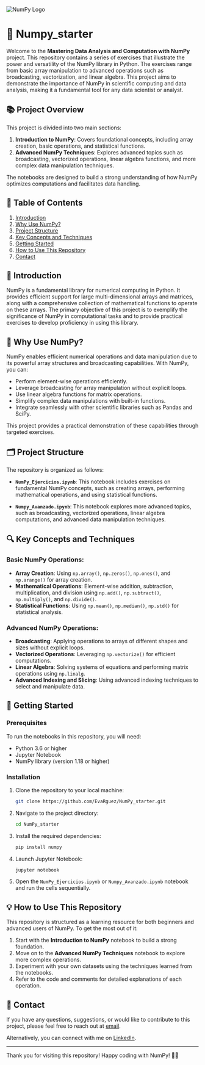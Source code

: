  ![NumPy Logo](https://upload.wikimedia.org/wikipedia/commons/thumb/3/31/NumPy_logo_2020.svg/512px-NumPy_logo_2020.svg.png?20200723114325)

# 🧮 Numpy_starter

Welcome to the **Mastering Data Analysis and Computation with NumPy** project. This repository contains a series of exercises that illustrate the power and versatility of the NumPy library in Python. The exercises range from basic array manipulation to advanced operations such as broadcasting, vectorization, and linear algebra. This project aims to demonstrate the importance of NumPy in scientific computing and data analysis, making it a fundamental tool for any data scientist or analyst.

## 📚 Project Overview

This project is divided into two main sections:

1. **Introduction to NumPy**: Covers foundational concepts, including array creation, basic operations, and statistical functions.
2. **Advanced NumPy Techniques**: Explores advanced topics such as broadcasting, vectorized operations, linear algebra functions, and more complex data manipulation techniques.

The notebooks are designed to build a strong understanding of how NumPy optimizes computations and facilitates data handling.

## 📝 Table of Contents

1. [Introduction](#introduction)
2. [Why Use NumPy?](#why-use-numpy)
3. [Project Structure](#project-structure)
4. [Key Concepts and Techniques](#key-concepts-and-techniques)
5. [Getting Started](#getting-started)
6. [How to Use This Repository](#how-to-use-this-repository)
7. [Contact](#contact)

## 📌 Introduction

NumPy is a fundamental library for numerical computing in Python. It provides efficient support for large multi-dimensional arrays and matrices, along with a comprehensive collection of mathematical functions to operate on these arrays. The primary objective of this project is to exemplify the significance of NumPy in computational tasks and to provide practical exercises to develop proficiency in using this library.

## 🤔 Why Use NumPy?

NumPy enables efficient numerical operations and data manipulation due to its powerful array structures and broadcasting capabilities. With NumPy, you can:

- Perform element-wise operations efficiently.
- Leverage broadcasting for array manipulation without explicit loops.
- Use linear algebra functions for matrix operations.
- Simplify complex data manipulations with built-in functions.
- Integrate seamlessly with other scientific libraries such as Pandas and SciPy.

This project provides a practical demonstration of these capabilities through targeted exercises.

## 🗂️ Project Structure

The repository is organized as follows:

- **`NumPy_Ejercicios.ipynb`**: This notebook includes exercises on fundamental NumPy concepts, such as creating arrays, performing mathematical operations, and using statistical functions.
  
- **`Numpy_Avanzado.ipynb`**: This notebook explores more advanced topics, such as broadcasting, vectorized operations, linear algebra computations, and advanced data manipulation techniques.

## 🔍 Key Concepts and Techniques

### **Basic NumPy Operations:**

- **Array Creation**: Using `np.array()`, `np.zeros()`, `np.ones()`, and `np.arange()` for array creation.
- **Mathematical Operations**: Element-wise addition, subtraction, multiplication, and division using `np.add()`, `np.subtract()`, `np.multiply()`, and `np.divide()`.
- **Statistical Functions**: Using `np.mean()`, `np.median()`, `np.std()` for statistical analysis.

### **Advanced NumPy Operations:**

- **Broadcasting**: Applying operations to arrays of different shapes and sizes without explicit loops.
- **Vectorized Operations**: Leveraging `np.vectorize()` for efficient computations.
- **Linear Algebra**: Solving systems of equations and performing matrix operations using `np.linalg`.
- **Advanced Indexing and Slicing**: Using advanced indexing techniques to select and manipulate data.

## 🚀 Getting Started

### Prerequisites

To run the notebooks in this repository, you will need:

- Python 3.6 or higher
- Jupyter Notebook
- NumPy library (version 1.18 or higher)

### Installation

1. Clone the repository to your local machine:

   ```bash
   git clone https://github.com/EvaRguez/NumPy_starter.git
   ```

2. Navigate to the project directory:

   ```bash
   cd NumPy_starter
   ```

3. Install the required dependencies:

   ```bash
   pip install numpy
   ```

4. Launch Jupyter Notebook:

   ```bash
   jupyter notebook
   ```

5. Open the `NumPy_Ejercicios.ipynb` or `Numpy_Avanzado.ipynb` notebook and run the cells sequentially.

## 💡 How to Use This Repository

This repository is structured as a learning resource for both beginners and advanced users of NumPy. To get the most out of it:

1. Start with the **Introduction to NumPy** notebook to build a strong foundation.
2. Move on to the **Advanced NumPy Techniques** notebook to explore more complex operations.
3. Experiment with your own datasets using the techniques learned from the notebooks.
4. Refer to the code and comments for detailed explanations of each operation.

## 📧 Contact

If you have any questions, suggestions, or would like to contribute to this project, please feel free to reach out at [email](evarodriguezceballos@gmail.com).

Alternatively, you can connect with me on [LinkedIn]([https://www.linkedin.com/in/your-linkedin-profile](https://www.linkedin.com/in/eva-rodriguez-ceballos-/)).

---

Thank you for visiting this repository! Happy coding with NumPy! 🧮🚀


